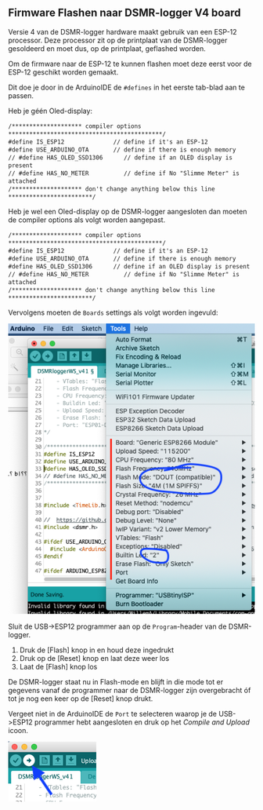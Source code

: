 ## Firmware Flashen naar DSMR-logger V4 board

Versie 4 van de DSMR-logger hardware maakt gebruik van een ESP-12
processor. Deze processor zit op de printplaat van de DSMR-logger
gesoldeerd en moet dus, op de printplaat, geflashed worden.

Om de firmware naar de ESP-12 te kunnen flashen moet deze eerst 
voor de ESP-12 geschikt worden gemaakt.

Dit doe je door in de ArduinoIDE de `#defines` in het eerste tab-blad aan te passen.

Heb je géén Oled-display:
```
/******************** compiler options  ********************************************/
#define IS_ESP12              // define if it's an ESP-12
#define USE_ARDUINO_OTA       // define if there is enough memory
// #define HAS_OLED_SSD1306      // define if an OLED display is present
// #define HAS_NO_METER          // define if No "Slimme Meter" is attached
/******************** don't change anything below this line ************************/
```
Heb je wel een Oled-display op de DSMR-logger aangesloten dan moeten de compiler options
als volgt worden aangepast.
```
/******************** compiler options  ********************************************/
#define IS_ESP12              // define if it's an ESP-12
#define USE_ARDUINO_OTA       // define if there is enough memory
#define HAS_OLED_SSD1306      // define if an OLED display is present
// #define HAS_NO_METER          // define if No "Slimme Meter" is attached
/******************** don't change anything below this line ************************/
```

Vervolgens moeten de `Boards` settings als volgt worden ingevuld:

![](img/ESP12_BoardSettings.png)

Sluit de USB->ESP12 programmer aan op de `Program`-header van de DSMR-logger. 

1. Druk de [Flash] knop in en houd deze ingedrukt
2. Druk op de [Reset] knop en laat deze weer los
3. Laat de [Flash] knop los

De DSMR-logger staat nu in Flash-mode en blijft in die mode tot er gegevens vanaf
de programmer naar de DSMR-logger zijn overgebracht óf tot je nog een keer op de
[Reset] knop drukt.

Vergeet niet in de ArduinoIDE de `Port` te selecteren waarop je de USB->ESP12 
programmer hebt aangesloten en druk op het *Compile and Upload* icoon.

![](img/CompileAndUploadIcon.png)


